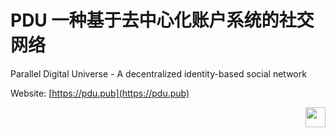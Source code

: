 # PDU 一种基于去中心化账户系统的社交网络
Parallel Digital Universe - A decentralized identity-based social network

Website: [https://pdu.pub](https://pdu.pub)


<a href="https://pdu.pub"><img height="32" align="right" src="https://pdu.pub/images/icon.svg"></a>
